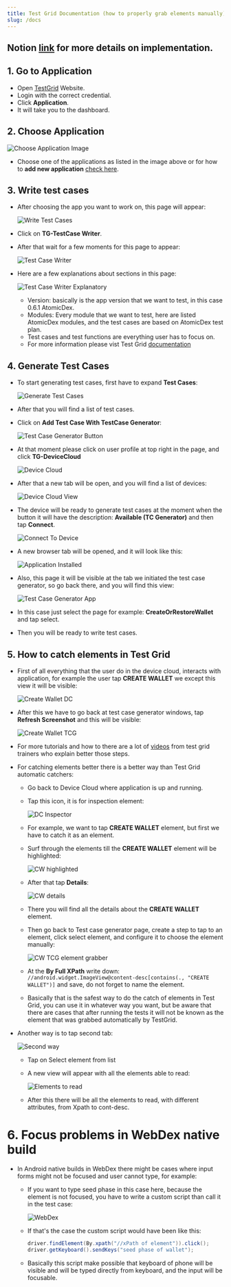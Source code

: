 ```yaml
---
title: Test Grid Documentation (how to properly grab elements manually)
slug: /docs
---
```


   ## Notion [link](https://www.notion.so/komodoplatform/Implement-Test-Grid-automations-ae4b6b28350b4e76ab500b01e5fdd513?pvs=4) for more details on implementation.
   ## 1. Go to Application
   - Open [TestGrid](https://dedicated3.testgrid.io/) Website.
   - Login with the correct credential.
   - Click **Application**.
   - It will take you to the dashboard.

   ## 2. Choose Application

   ![Choose Application Image](/images/choose_application.png)
   - Choose one of the applications as listed in the image above or for how to __add new application__ [check here](https://www.testgrid.io/docs/test-case-versioning-management).

   ## 3. Write test cases
   
   - After choosing the app you want to work on, this page will appear:
     
     ![Write Test Cases](/images/write_test_cases_button.png)
   - Click on __TG-TestCase Writer__.
   - After that wait for a few moments for this page to appear:
     
     ![Test Case Writer](/images/test_case_writer.png)
   - Here are a few explanations about sections in this page:

     ![Test Case Writer Explanatory](/images/test_case_writer_explanatory.png)
      - Version: basically is the app version that we want to test, in this case 0.6.1 AtomicDex.
      - Modules: Every module that we want to test, here are listed AtomicDex modules, and the test cases are based on AtomicDex test plan.
      - Test cases and test functions are everything user has to focus on.
      - For more information please vist Test Grid [documentation](https://www.testgrid.io/docs/document/category/documentation/automation-testing)
   
   ## 4. Generate Test Cases

   - To start generating test cases, first have to expand __Test Cases__:
     
     ![Generate Test Cases](/images/test_case_generator.png)
   - After that you will find a list of test cases.
   - Click on __Add Test Case With TestCase Generator__:
     
     ![Test Case Generator Button](/images/test_case_generator_button.png)
   - At that moment please click on user profile at top right in the page, and click __TG-DeviceCloud__
     
     ![Device Cloud](/images/device_cloud.png)
   - After that a new tab will be open, and you will find a list of devices:

     ![Device Cloud View](/images/device_cloud_view.png)
   - The device will be ready to generate test cases at the moment when the button it will have the description: __Available (TC Generator)__ and then tap __Connect__.

     ![Connect To Device](/images/connect_to_device.png)
   - A new browser tab will be opened, and it will look like this: 
     
     ![Application Installed](/images/application_in_device.png)
   - Also, this page it will be visible at the tab we initiated the test case generator, so go back there, and you will find this view:

     ![Test Case Generator App](/images/test_case_generator_app_view.png)
   - In this case just select the page for example: __CreateOrRestoreWallet__ and tap select.
   - Then you will be ready to write test cases.

   ## 5. How to catch elements in Test Grid

   - First of all everything that the user do in the device cloud, interacts with application, for example the user tap __CREATE WALLET__
     we except this view it will be visible:

     ![Create Wallet DC](/images/create_wallet_DC.png)
   - After this we have to go back at test case generator windows, tap __Refresh Screenshot__ and this will be visible:

     ![Create Wallet TCG](/images/create_wallet_TCG.png)
   - For more tutorials and how to there are a lot of [videos](https://www.youtube.com/@testgridno-codetestautomat7285/playlists) from test grid trainers who explain better those steps.
   - For catching elements better there is a better way than Test Grid automatic catchers:
     
     - Go back to Device Cloud where application is up and running.
     - Tap this icon, it is for inspection element:
       
       ![DC Inspector](/images/device_cloud_inspector.png)
     - For example, we want to tap __CREATE WALLET__ element, but first we have to catch it as an element.
     - Surf through the elements till the __CREATE WALLET__ element will be highlighted:
     
       ![CW highlighted](/images/create_wallet_DC_highlighted.png)
     - After that tap __Details__:
     
       ![CW details](/images/create_wallet_DC_details.png)
     - There you will find all the details about the __CREATE WALLET__ element.
     - Then go back to Test case generator page, create a step to tap to an element, click select element, and configure it to choose the element manually:
     
       ![CW TCG element grabber](/images/test_case_generator_element_grabber.png)
     - At the __By Full XPath__ write down: `//android.widget.ImageView@content-desc[contains(., "CREATE WALLET")]` and save, do not forget to name the element.
     - Basically that is the safest way to do the catch of elements in Test Grid, you can use it in whatever way you want, but be aware that there are cases that after running the tests it will not be known as the element that was grabbed automatically by TestGrid.

   - Another way is to tap second tab:
     
     ![Second way](/images/second_way_1.png)
     - Tap on Select element from list
     - A new view will appear with all the elements able to read:
       
       ![Elements to read](/images/elements_to_read)
     - After this there will be all the elements to read, with different attributes, from Xpath to cont-desc.

   # 6. Focus problems in WebDex native build

   - In Android native builds in WebDex there might be cases where input forms might not be focused and user cannot type, for example:
     
     - If you want to type seed phase in this case here, because the element is not focused, you have to write a custom script than call it in the test case:
       
       ![WebDex](/images/webdex_input_not_focused.png)
     
     - If that's the case the custom script would have been like this:
        
       ```java
       driver.findElement(By.xpath("//xPath of element")).click();
       driver.getKeyboard().sendKeys("seed phase of wallet");
       ```
     
     - Basically this script make possible that keyboard of phone will be visible and will be typed directly from keyboard, and the input will be focusable.